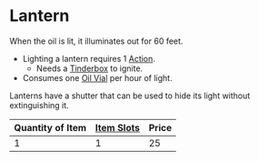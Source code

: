 ---
---

# Lantern

When the oil is lit, it illuminates out for 60 feet. 

* Lighting a lantern requires 1 [Action](../../../../../Game%20Procedures/Action.md).
  * Needs a [Tinderbox](../10%20Coins/Tinderbox.md) to ignite.
* Consumes one [Oil Vial](../10%20Coins/Oil%20Vial.md) per hour of light.

Lanterns have a shutter that can be used to hide its light without extinguishing it.

|Quantity of Item|[Item Slots](../../../../../Player%20Characters/Derived%20Statistics/Item%20Slots.md)|Price|
|----------------|----------|-----|
|1|1|25|
